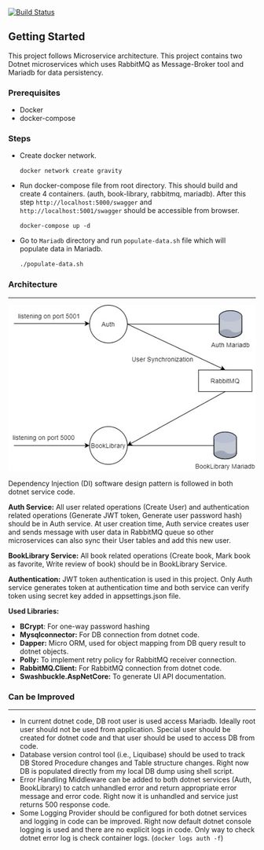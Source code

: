 [![Build Status](https://travis-ci.com/naitikmalaviya/book-library.svg?branch=main)](https://travis-ci.com/naitikmalaviya/book-library)


## Getting Started
This project follows Microservice architecture. This project contains two Dotnet microservices which uses RabbitMQ as Message-Broker tool and Mariadb for data persistency.

### Prerequisites

- Docker
- docker-compose

### Steps

- Create docker network.

  ```shell
  docker network create gravity
  ```

- Run docker-compose file from root directory. This should build and create 4 containers. (auth, book-library, rabbitmq, mariadb).  After this step `http://localhost:5000/swagger` and `http://localhost:5001/swagger` should be accessible from browser.

  ```shell
  docker-compose up -d
  ```

- Go to `Mariadb` directory and run `populate-data.sh` file which will populate data in Mariadb.

  ```bash
  ./populate-data.sh
  ```



### Architecture

------

![](diagram.jpg)



Dependency Injection (DI) software design pattern is followed in both dotnet service code.

**Auth Service:**  All user related operations (Create User) and authentication related operations (Generate JWT token, Generate user password hash) should be in Auth service. At user creation time, Auth service creates user and sends message with user data in RabbitMQ queue so other microservices can also sync their User tables and add this new user.

**BookLibrary Service:** All book related operations (Create book, Mark book as favorite, Write review of book) should be in BookLibrary Service. 

**Authentication:** JWT token authentication is used in this project. Only Auth service generates token at authentication time and both service can verify token using secret key added in appsettings.json file. 

**Used Libraries:**

- **BCrypt**: For one-way password hashing
- **Mysqlconnector:** For DB connection from dotnet code.
- **Dapper:** Micro ORM, used for object mapping from DB query result to dotnet objects.
- **Polly:** To implement retry policy for RabbitMQ receiver connection.
- **RabbitMQ.Client:** For RabbitMQ connection from dotnet code.
- **Swashbuckle.AspNetCore:**  To generate UI API documentation.



### Can be Improved

------

- In current dotnet code, DB root user is used access Mariadb. Ideally root user should not be used from application. Special user should be created for dotnet code and that user should be used to access DB from code.
- Database version control tool (i.e., Liquibase) should be used to track DB Stored Procedure changes and Table structure changes. Right now DB is populated directly from my local DB dump using shell script.
- Error Handling Middleware can be added to both dotnet services (Auth, BookLibrary) to catch unhandled error and return appropriate error message and error code. Right now it  is unhandled and service just returns 500 response code.
- Some Logging Provider should be configured for both dotnet  services and logging in code can be improved. Right now default dotnet console logging is used and there are no explicit logs in code. Only way to check dotnet error log is check container logs. (`docker logs auth -f`)